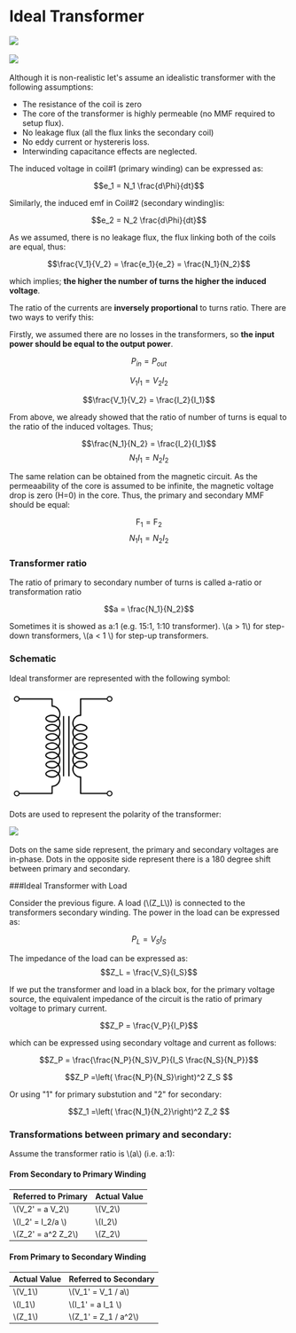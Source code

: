 # Ideal Transformer

![](http://media.giphy.com/media/LfbLBInuSRynK/giphy.gif)

![](http://images.books24x7.com/bookimages/id_9293/fig4-3.jpg)

Although it is non-realistic let's assume an idealistic transformer with the following assumptions:

- The resistance of the coil is zero
- The core of the transformer is highly permeable (no MMF required to setup flux).
- No leakage flux (all the flux links the secondary coil)
- No eddy current or hystereris loss.
- Interwinding capacitance effects are neglected.

The induced voltage in coil#1 (primary winding) can be expressed as:

$$e_1 = N_1 \frac{d\Phi}{dt}$$

Similarly, the induced emf in Coil#2 (secondary winding)is:

$$e_2 = N_2 \frac{d\Phi}{dt}$$

As we assumed, there is no leakage flux, the flux linking both of the coils are equal, thus:

$$\frac{V_1}{V_2} = \frac{e_1}{e_2} = \frac{N_1}{N_2}$$

which implies; **the higher the number of turns the higher the induced voltage**.

The ratio of the currents are **inversely proportional** to turns ratio. There are two ways to verify this:

Firstly, we assumed there are no losses in the transformers, so **the input power should be equal to the output power**.

$$P_{in} = P_{out}$$

$$ V_1 I_1 = V_2 I_2$$

$$\frac{V_1}{V_2} = \frac{I_2}{I_1}$$

From above, we already showed that the ratio of number of turns is equal to the ratio of the induced voltages. Thus;

$$\frac{N_1}{N_2} = \frac{I_2}{I_1}$$
$$N_1 I_1 =N_2 I_2$$

The same relation can be obtained from the magnetic circuit. As the permeaability of the core is assumed to be infinite, the magnetic voltage drop is zero (H=0) in the core. Thus, the primary and secondary MMF should be equal:

$$\mathrm{F_1}=\mathrm{F_2}$$
$$N_1 I_1 =N_2 I_2$$

### Transformer ratio
The ratio of primary to secondary number of turns is called a-ratio or transformation ratio

$$a = \frac{N_1}{N_2}$$

Sometimes it is showed as a:1 (e.g. 15:1, 1:10 transformer). \\(a > 1\\) for step-down transformers, \\(a < 1 \\) for step-up transformers.

### Schematic

Ideal transformer are represented with the following symbol:

<img src="../images/Transformer_symbol.png" alt="Drawing" style="width:200px;"/>

Dots are used to represent the polarity of the transformer:

![](http://upload.wikimedia.org/wikipedia/commons/thumb/b/bd/Ideal_Transformar.png/320px-Ideal_Transformar.png)

Dots on the same side represent, the primary and secondary voltages are in-phase. Dots in the opposite side represent there is a 180 degree shift between primary and secondary.

###Ideal Transformer with Load

Consider the previous figure. A load (\\(Z_L\\)) is connected to the transformers secondary winding. The power in the load can be expressed as:

$$P_L = V_S I_S$$

The impedance of the load can be expressed as:
$$Z_L = \frac{V_S}{I_S}$$

If we put the transformer and load in a black box, for the primary voltage source, the equivalent impedance of the circuit is the ratio of primary voltage to primary current.

$$Z_P = \frac{V_P}{I_P}$$

which can be expressed using secondary voltage and current as follows:

$$Z_P = \frac{\frac{N_P}{N_S}V_P}{I_S \frac{N_S}{N_P}}$$

$$Z_P =\left( \frac{N_P}{N_S}\right)^2 Z_S $$

Or using "1" for primary substution and "2" for secondary:

$$Z_1 =\left( \frac{N_1}{N_2}\right)^2 Z_2 $$

### Transformations between primary and secondary:
Assume the transformer ratio is \\(a\\) (i.e. a:1):

#### From Secondary to Primary Winding
| Referred to Primary | Actual Value |
| -- | -- |
| \\(V_2' = a V_2\\) | \\(V_2\\) |
| \\(I_2' = I_2/a \\) | \\(I_2\\) |
| \\(Z_2' = a^2 Z_2\\) | \\(Z_2\\) |

#### From Primary to Secondary Winding

| Actual Value | Referred to Secondary|
| -- | -- |
| \\(V_1\\) | \\(V_1' = V_1 / a\\) |
| \\(I_1\\) | \\(I_1' = a I_1 \\) |
| \\(Z_1\\) | \\(Z_1' = Z_1 / a^2\\) |
